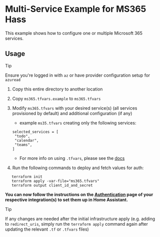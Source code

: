 # Multi-Service Example for MS365 Hass

This example shows how to configure one or multiple Microsoft 365 services.

## Usage

> [!TIP]
> Ensure you're logged in with `az` or have provider configuration setup for `azuread`

1. Copy this entire directory to another location
2. Copy `ms365.tfvars.example` to `ms365.tfvars`
3. Modify `ms365.tfvars` with your desired service(s) (all services provisioned by default) and additional configuration (if any)
   * example `ms35.tfvars` creating only the following services:

   ```hcl
   selected_services = [
    "todo",
    "calendar",
    "teams",
   ]
   ```

   * For more info on using `.tfvars`, please see the [docs](https://registry.terraform.io/providers/terraform-redhat/rhcs/latest/docs/guides/terraform-vars#example-terraform-tfvars)
4. Run the following commands to deploy and fetch values for auth:

```shell
   terraform init
   terraform apply -var-file="ms365.tfvars"
   terraform output client_id_and_secret
```

**You can now follow the instructions on the [Authentication](https://rogerselwyn.github.io/MS365-ToDo/authentication.html) page of your respective integration(s) to set them up in Home Assistant.**
> [!TIP]
> If any changes are needed after the initial infrastructure apply (e.g. adding to `redirect_uris`, simply run the `terraform apply` command again after updating the relevant `.tf` or `.tfvars` files)
